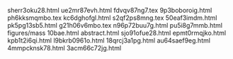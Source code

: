 sherr3oku28.html
ue2mr87evh.html
fdvqv87ng7.tex
9p3boboroig.html
ph6kksmqmbo.tex
kc6dghofgl.html
s2qf2ps8mng.tex
50eaf3imdm.html
pk5pg13sb5.html
g21h06v6mbo.tex
n96p72buu7g.html
pu5i8g7mmb.html
figures/mass
10bae.html
abstract.html
sjo91ofue28.html
epmt0rmqjko.html
kpb1t2i6qi.html
l9bkrb0961o.html
18qrcj3a1pg.html
au64saef9eg.html
4mmpcknsk78.html
3acm66c72jg.html